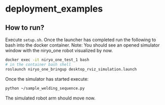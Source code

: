 # deployment_examples


## How to run?
Execute `setup.sh`.
Once the launcher has completed run the following to bash into the docker container.
Note: You should see an opened simulator window with the niryo_one robot visualized by now.

```bash
docker exec -it niryo_one_test_1 bash
# in the container bash shell
roslaunch niryo_one_bringup desktop_rviz_simulation.launch
```

Once the simulator has started execute:

```bash
python ~/sample_welding_sequence.py
```

The simulated robot arm should move now.

